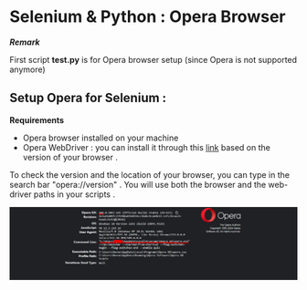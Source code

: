# Selenium & Python : Opera Browser

***Remark***

First script **test.py** is for Opera browser setup (since Opera is not supported anymore)

## Setup Opera for Selenium :

**Requirements**

* Opera browser installed on your machine
* Opera WebDriver : you can install it through this [link](https://github.com/operasoftware/operachromiumdriver/releases) based on the version of your browser .

To check the version and the location of your browser, you can type in the search bar "opera://version" .
You will use both the browser and the web-driver paths in your scripts .

![operaversion](./artifacts/operaversion.png)